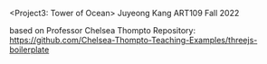 <Project3: Tower of Ocean>
Juyeong Kang
ART109 Fall 2022

based on Professor Chelsea Thompto Repository: https://github.com/Chelsea-Thompto-Teaching-Examples/threejs-boilerplate
